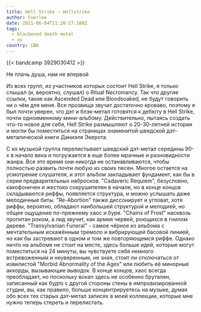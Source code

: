 ```yaml
---
title: Hell Strike — Hellstrike
author: Fuerlee
date: 2021-06-04T11:20:17.108Z
tags:
  - blackened death metal
  - us
country: США
---
```

{{< bandcamp 3929030412 >}}

Не плачь душа, нам не впервой




Из всех групп, из участников которых состоит Hell Strike, я только слышал (и, вероятно, слушал) о Ritual Necromancy. Так что другие ссылки, такие как Ascended Dead или Bloodsoaked, не будут говорить ни о чём для меня. Все прозвища звучат достаточно кроваво, поэтому я был почти уверен, что дэт и блэк-метал готовятся к дебюту в Hell Strike, почти одноименному мини-альбому. Действительно, пытаясь создать что-то новое для себя, Hell Strike размышляют о 20-30-летней истории и могли бы поместиться на страницах знаменитой шведской дэт-металической книги Даниэля Экерота.




С их музыкой группа перелистывает шведский дэт-метал середины 90-х в начало века и погружается в еще более мрачные и разновидности жанра. Все это время они никогда не останавливаются, чтобы полностью развить почти любую из своих песен. Многое остается на усмотрение слушателя, и этот альбом закладывает фундамент, как бы в серии предварительных набросков. "Cadaveric Requiem", безусловно, какофоничен и жестоко сокрушителен в начале, но в конце концов складываются риффы, появляется структура, и можно услышать даже мелодичные биты. "Re-Abortion" также диссонирует и угловат, хотя риффы, вероятно, обладают наибольшей структурой и мелодией, но общее ощущение по-прежнему хаос и буря. "Chains of Frost" насквозь пропитан роком, а лид звучит, как армия червей, роющихся в гнилом дереве. "Transylvanian Funeral" - самое чёрное из альбома с мечтательным искажённым тремоло и вибрирующей басовой линией, но как бы застревают в одном и том же повторяющемся риффе. Однако ничто на альбоме не стоит на месте, здесь больше идей, которые могут поместиться на 24 минуты, вы чувствуете себя немного встревоженным и неуверенным, не зная, стоит ли отключаться от извилистой "Morbid Abnormality of the Ages" или любить её минорные аккорды, вызывающие выводок. В конце концов, хаос всегда преобладает, но поскольку вокал здесь не особенно брутален, записанный как будто с другой стороны стены в импровизированной студии, вы, как правило, больше концентрируетесь на музыке, думая обо всех тех старых дэт-метал записях в моей коллекции, которые мне нужно теперь стереть и перелистать.